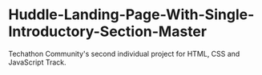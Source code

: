 # Huddle-Landing-Page-With-Single-Introductory-Section-Master
Techathon Community's second individual project for HTML, CSS and JavaScript Track.
